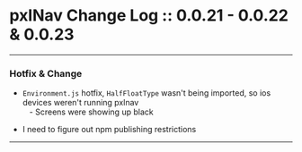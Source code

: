 # pxlNav Change Log :: 0.0.21 - 0.0.22 & 0.0.23
---------------------

### Hotfix & Change
  - `Environment.js` hotfix, `HalfFloatType` wasn't being imported, so ios devices weren't running pxlnav
<br/>&nbsp;&nbsp; - Screens were showing up black

  - I need to figure out npm publishing restrictions

---